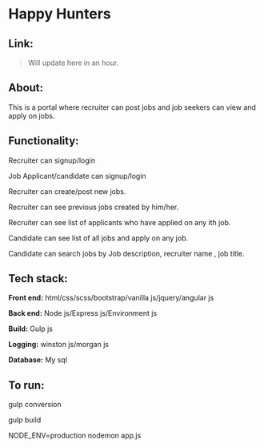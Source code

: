 # Happy Hunters

 ## Link:
 >Will update here in an hour.  

 ## About: 
 This is a portal where recruiter can post jobs and job seekers can view and apply on jobs.

## Functionality:
Recruiter can signup/login

Job Applicant/candidate can signup/login

Recruiter can create/post new jobs.

Recruiter can see previous jobs created by him/her.

Recruiter can see list of applicants who have applied on any ith job.

Candidate can see list of all jobs and apply on any job.

Candidate can search jobs by Job description, recruiter name , job title.


## Tech stack:
**Front end:** 
html/css/scss/bootstrap/vanilla js/jquery/angular js

**Back end:** 
Node js/Express js/Environment js

**Build:** 
Gulp js

**Logging:** 
winston js/morgan js

**Database:** My sql

## To run:
gulp conversion

gulp build

NODE_ENV=production nodemon app.js 






